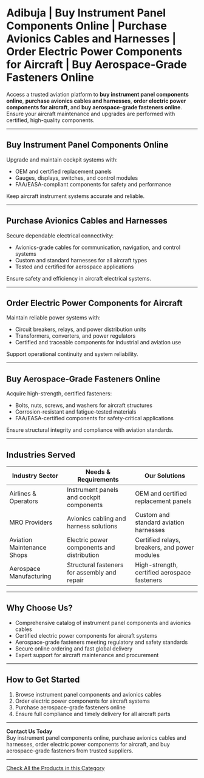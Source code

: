 # Adibuja | Buy Instrument Panel Components Online | Purchase Avionics Cables and Harnesses | Order Electric Power Components for Aircraft | Buy Aerospace-Grade Fasteners Online

Access a trusted aviation platform to **buy instrument panel components online**, **purchase avionics cables and harnesses**, **order electric power components for aircraft**, and **buy aerospace-grade fasteners online**. Ensure your aircraft maintenance and upgrades are performed with certified, high-quality components.

---

## Buy Instrument Panel Components Online

Upgrade and maintain cockpit systems with:

- OEM and certified replacement panels  
- Gauges, displays, switches, and control modules  
- FAA/EASA-compliant components for safety and performance  

Keep aircraft instrument systems accurate and reliable.

---

## Purchase Avionics Cables and Harnesses

Secure dependable electrical connectivity:

- Avionics-grade cables for communication, navigation, and control systems  
- Custom and standard harnesses for all aircraft types  
- Tested and certified for aerospace applications  

Ensure safety and efficiency in aircraft electrical systems.

---

## Order Electric Power Components for Aircraft

Maintain reliable power systems with:

- Circuit breakers, relays, and power distribution units  
- Transformers, converters, and power regulators  
- Certified and traceable components for industrial and aviation use  

Support operational continuity and system reliability.

---

## Buy Aerospace-Grade Fasteners Online

Acquire high-strength, certified fasteners:

- Bolts, nuts, screws, and washers for aircraft structures  
- Corrosion-resistant and fatigue-tested materials  
- FAA/EASA-certified components for safety-critical applications  

Ensure structural integrity and compliance with aviation standards.

---

## Industries Served

| Industry Sector          | Needs & Requirements                              | Our Solutions                                     |
|--------------------------|--------------------------------------------------|--------------------------------------------------|
| Airlines & Operators     | Instrument panels and cockpit components         | OEM and certified replacement panels             |
| MRO Providers            | Avionics cabling and harness solutions           | Custom and standard aviation harnesses           |
| Aviation Maintenance Shops | Electric power components and distribution      | Certified relays, breakers, and power modules   |
| Aerospace Manufacturing  | Structural fasteners for assembly and repair     | High-strength, certified aerospace fasteners    |

---

## Why Choose Us?

- Comprehensive catalog of instrument panel components and avionics cables  
- Certified electric power components for aircraft systems  
- Aerospace-grade fasteners meeting regulatory and safety standards  
- Secure online ordering and fast global delivery  
- Expert support for aircraft maintenance and procurement  

---

## How to Get Started

1. Browse instrument panel components and avionics cables  
2. Order electric power components for aircraft systems  
3. Purchase aerospace-grade fasteners online  
4. Ensure full compliance and timely delivery for all aircraft parts  

---

**Contact Us Today**  
Buy instrument panel components online, purchase avionics cables and harnesses, order electric power components for aircraft, and buy aerospace-grade fasteners from trusted suppliers.

---

[Check All the Products in this Category](https://www.adibuja.com/categories/electronics)

